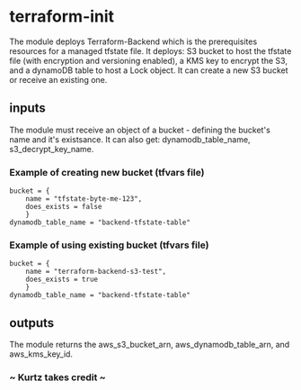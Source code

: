 # terraform-init
The module deploys Terraform-Backend which is the prerequisites resources for a managed tfstate file.
It deploys: S3 bucket to host the tfstate file (with encryption and versioning enabled), a KMS key to encrypt the S3, and a dynamoDB table to host a Lock object.
It can create a new S3 bucket or receive an existing one.

## inputs
The module must receive an object of a bucket - defining the bucket's name and it's existsance.
It can also get: dynamodb_table_name, s3_decrypt_key_name.

### Example of creating new bucket (tfvars file)
```
bucket = {
    name = "tfstate-byte-me-123", 
    does_exists = false
    }
dynamodb_table_name = "backend-tfstate-table"
```
### Example of using existing bucket (tfvars file)
```
bucket = {
    name = "terraform-backend-s3-test", 
    does_exists = true
    }
dynamodb_table_name = "backend-tfstate-table"
```

## outputs
The module returns the aws_s3_bucket_arn, aws_dynamodb_table_arn, and aws_kms_key_id.

### ~ Kurtz takes credit ~